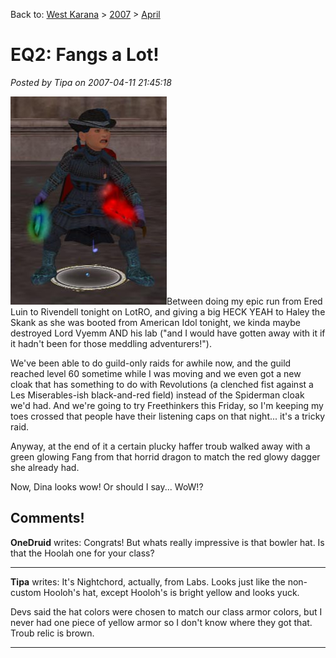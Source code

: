 Back to: [West Karana](/posts/westkarana.md) > [2007](/posts/2007/westkarana.md) > [April](./westkarana.md)
# EQ2: Fangs a Lot!

*Posted by Tipa on 2007-04-11 21:45:18*

![dina-fang.jpg](../../../uploads/2007/04/dina-fang.jpg)Between doing my epic run from Ered Luin to Rivendell tonight on LotRO, and giving a big HECK YEAH to Haley the Skank as she was booted from American Idol tonight, we kinda maybe destroyed Lord Vyemm AND his lab ("and I would have gotten away with it if it hadn't been for those meddling adventurers!").

We've been able to do guild-only raids for awhile now, and the guild reached level 60 sometime while I was moving and we even got a new cloak that has something to do with Revolutions (a clenched fist against a Les Miserables-ish black-and-red field) instead of the Spiderman cloak we'd had. And we're going to try Freethinkers this Friday, so I'm keeping my toes crossed that people have their listening caps on that night... it's a tricky raid.

Anyway, at the end of it a certain plucky haffer troub walked away with a green glowing Fang from that horrid dragon to match the red glowy dagger she already had.

Now, Dina looks wow! Or should I say... WoW!?
## Comments!

**OneDruid** writes: Congrats! But whats really impressive is that bowler hat. Is that the Hoolah one for your class?

---

**Tipa** writes: It's Nightchord, actually, from Labs. Looks just like the non-custom Hooloh's hat, except Hooloh's is bright yellow and looks yuck.

Devs said the hat colors were chosen to match our class armor colors, but I never had one piece of yellow armor so I don't know where they got that. Troub relic is brown.

---

